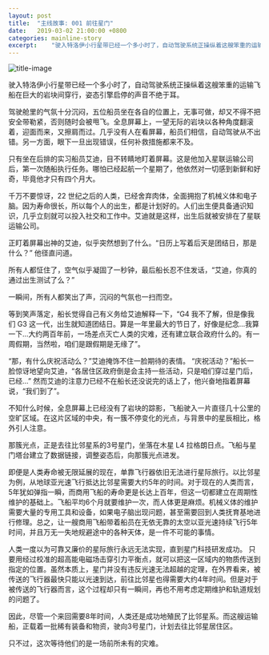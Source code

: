 ```yaml
---
layout: post
title:  "主线故事: 001 前往星门"
date:   2019-03-02 21:00:00 +0800
categories: mainline-story
excerpt:    "驶入特洛伊小行星带已经一个多小时了，自动驾驶系统正操纵着这艘笨重的运输飞船在巨大的岩块间穿行，姿态引擎启停的声音不绝于耳..."
---
```


![title-image](https://canhead-cn.oss-cn-beijing.aliyuncs.com/space-station.jpg)

驶入特洛伊小行星带已经一个多小时了，自动驾驶系统正操纵着这艘笨重的运输飞船在巨大的岩块间穿行，姿态引擎启停的声音不绝于耳。  

驾驶舱里的气氛十分沉闷，五位船员坐在各自的位置上，无事可做，却又不得不把安全带勒紧，否则随时会被甩飞。全息屏幕上，一望无际的岩块以各种角度翻滚着，迎面而来，又擦肩而过。几乎没有人在看屏幕，船员们相信，自动驾驶从不出错。另一方面，眼下一旦出现错误，任何补救措施都来不及。

只有坐在后排的实习船员艾迪，目不转睛地盯着屏幕。这是他加入星联运输公司后，第一次随船执行任务。哪怕已经起航一个星期了，他依然对一切感到新鲜和好奇，毕竟他才只有四个月大。  

千万不要惊讶，22 世纪之后的人类，已经舍弃肉体，全面拥抱了机械义体和电子脑。因为寿命很长，所以每个人的出生，都是计划好的。人们出生便具备通识知识，几乎立刻就可以投入社交和工作中。艾迪就是这样，出生后就被安排在了星联运输公司。

正盯着屏幕出神的艾迪，似乎突然想到了什么。“日历上写着后天是团结日，那是什么？” 他径直问道。

所有人都怔住了，空气似乎凝固了一秒钟，最后船长忍不住发话，“艾迪，你真的通过出生测试了么？”

一瞬间，所有人都笑出了声，沉闷的气氛也一扫而空。

等到笑声落定，船长觉得自己有义务给艾迪解释一下，“G4 我不了解，但是像我们 G3 这一代，出生就知道团结日。算是一年里最大的节日了，好像是纪念...我算一下...大约两百年前，一场差点灭亡人类的灾难，还有建立联合政府什么的。有一周假期，当然啦，咱们是跟假期是无缘了”。

“那，有什么庆祝活动么？”艾迪掩饰不住一脸期待的表情。  “庆祝活动？”船长一脸惊讶地望向艾迪，“各居住区政府倒是会主持一些活动，只是咱们穿过星门后，已经...”  然而艾迪的注意力已经不在船长还没说完的话上了，他兴奋地指着屏幕说，“我们到了”。

不知什么时候，全息屏幕上已经没有了岩块的踪影，飞船驶入一片直径几十公里的空旷区域。在这片区域的中央，有一簇不停变化的光点，与背景中的星辰相比，格外引人注意。

那簇光点，正是去往比邻星系的3号星门，坐落在木星 L4 拉格朗日点。飞船与星门塔台建立了数据链接，调整姿态后，向那簇光点进发。 

即便是人类寿命被无限延展的现在，单靠飞行器依旧无法进行星际旅行。以比邻星为例，从地球亚光速飞行抵达比邻星需要大约5年的时间。对于现在的人类而言，5年犹如弹指一瞬，而商用飞船的寿命更是长达上百年，但这一切都建立在周期性维护的基础上。飞船平均6个月就要维护一次，而人体更是麻烦。机械义体的维护需要大量的专用工具和设备，如果电子脑出现问题，甚至需要回到人类抚育基地进行修理。总之，让一艘商用飞船带着船员在无依无靠的太空以亚光速持续飞行5年时间，并且万无一失地规避途中的各种天体，是一件不可能的事情。

人类一度以为可靠又廉价的星际旅行永远无法实现，直到星门科技研发成功。  只要用经过校准的超高能电磁场击穿引力平衡点，就可以把这一区域内的物质传送到指定的位置。虽然本质上，星门并没有违反光速无法超越的定理，在外界看来，被传送的飞行器最快只能以光速到达，前往比邻星也得需要大约4年时间。但是对于被传送的飞行器而言，这个过程却只有一瞬间，再也不用考虑定期维护和轨道规划的问题了。

因此，尽管一个来回需要8年时间，人类还是成功地殖民了比邻星系。而这艘运输船，正载着一批稀有装备和物资，驶向3号星门，计划去往比邻星居住区。

只不过，这次等待他们的是一场前所未有的灾难。
